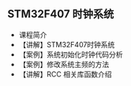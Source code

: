 

## STM32F407 时钟系统 ##
- 课程简介
- 【讲解】STM32F407时钟系统
- 【案例】系统初始化时钟代码分析 
- 【案例】修改系统主频的方法
- 【讲解】RCC 相关库函数介绍

